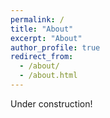 ```yaml
---
permalink: /
title: "About"
excerpt: "About"
author_profile: true
redirect_from: 
  - /about/
  - /about.html
---
```

Under construction!